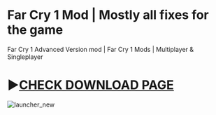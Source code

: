 # Far Cry 1 Mod | Mostly all fixes for the game
Far Cry 1 Advanced Version mod | Far Cry 1 Mods | Multiplayer &amp; Singleplayer
# ►[CHECK DOWNLOAD PAGE]([https://github.com/hfcr14/farcry1/releases/download/farcry1/FCAV_launcher_1.3v.exe](https://github.com/hfcr14/farcry1/releases/tag/farcry1))
![launcher_new](https://github.com/user-attachments/assets/b3a06a0a-45f5-49bf-a00c-2790018ce180)


